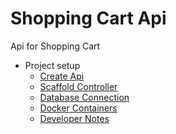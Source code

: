 # Shopping Cart Api
Api for Shopping Cart

* Project setup 
    * [Create Api](./docs/create_api.md)
    * [Scaffold Controller](./docs/scaffold_controller.md)
    * [Database Connection](./docs/database_connection.md)
    * [Docker Containers](./docs/docker_containers.md)
    * [Developer Notes](./docs/developer_notes.md)